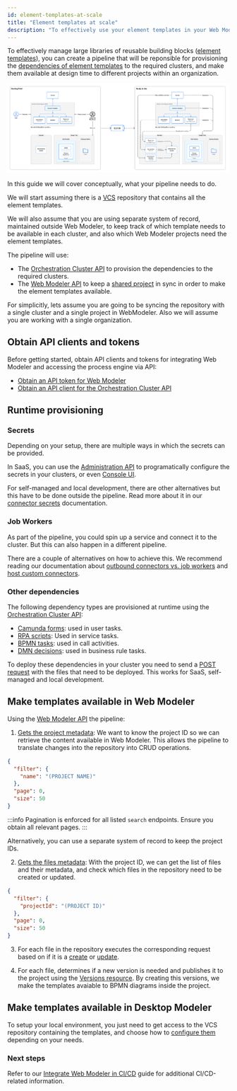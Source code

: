 ```yaml
---
id: element-templates-at-scale
title: "Element templates at scale"
description: "To effectively use your element templates in your Web Modeler organization, learn how to use a pipeline to provision them at runtime and make them available at design time."
---
```


To effectively manage large libraries of reusable building blocks ([element templates](/components/concepts/element-templates.md)), you can create a pipeline that will be reponsible for provisioning the [dependencies of element templates](/components/modeler/element-templates/element-template-with-dependencies.md) to the required clusters, and make them available at design time to different projects within an organization.

![pipeline goal](./img/pipeline-goal.png)

In this guide we will cover conceptually, what your pipeline needs to do.

We will start assuming there is a [VCS](https://en.wikipedia.org/wiki/Version_control) repository that contains all the element templates.

We will also assume that you are using separate system of record, maintained outside Web Modeler, to keep track of which template needs to be available in each cluster, and also which Web Modeler projects need the element templates.

The pipeline will use:

- The [Orchestration Cluster API](/apis-tools/orchestration-cluster-api-rest/orchestration-cluster-api-rest-overview.md) to provision the dependencies to the required clusters.
- The [Web Modeler API](/apis-tools/web-modeler-api/index.md) to keep a [shared project](/components/modeler/web-modeler/use-shared-project-for-organization-wide-collaboration.md) in sync in order to make the element templates available.

For simplicitly, lets assume you are going to be syncing the repository with a single cluster and a single project in WebModeler. Also we will assume you are working with a single organization.

## Obtain API clients and tokens

Before getting started, obtain API clients and tokens for integrating Web Modeler and accessing the process engine via API:

- [Obtain an API token for Web Modeler](/apis-tools/web-modeler-api/authentication.md)
- [Obtain an API client for the Orchestration Cluster API](apis-tools/orchestration-cluster-api-rest/orchestration-cluster-api-rest-authentication.md)

## Runtime provisioning

### Secrets

Depending on your setup, there are multiple ways in which the secrets can be provided.

In SaaS, you can use the [Administration API](docs/apis-tools/administration-api/administration-api-reference.md) to programatically configure the secrets in your clusters, or even [Console UI](/components/console/manage-clusters/manage-secrets.md).

For self-managed and local development, there are other alternatives but this have to be done outside the pipeline. Read more about it in our [connector secrets](/self-managed/components/connectors/connectors-configuration.md#secrets) documentation.

### Job Workers

As part of the pipeline, you could spin up a service and connect it to the cluster. But this can also happen in a different pipeline.

There are a couple of alternatives on how to achieve this. We recommend reading our documentation about [outbound connectors vs. job workers](/components/concepts/outbound-connectors-job-workers.md) and [host custom connectors](/components/connectors/custom-built-connectors/host-custom-connector.md).

### Other dependencies

The following dependency types are provisioned at runtime using the [Orchestration Cluster API](/apis-tools/orchestration-cluster-api-rest/orchestration-cluster-api-rest-overview.md):

- [Camunda forms](/components/modeler/forms/camunda-forms-reference.md): used in user tasks.
- [RPA scripts](/components/rpa/overview.md): Used in service tasks.
- [BPMN tasks](/components/modeler/bpmn/bpmn.md): used in call activities.
- [DMN decisions](/components/modeler/dmn/dmn.md): used in business rule tasks.

To deploy these dependencies in your cluster you need to send a [POST request](/apis-tools/orchestration-cluster-api-rest/specifications/create-deployment.api.mdx) with the files that need to be deployed. This works for SaaS, self-managed and local development.

## Make templates available in Web Modeler

Using the [Web Modeler API](/apis-tools/web-modeler-api/index.md) the pipeline:

1. [Gets the project metadata](https://modeler.camunda.io/swagger-ui/index.html#/Projects): We want to know the project ID so we can retrieve the content available in Web Modeler. This allows the pipeline to translate changes into the repository into CRUD operations.

```json title="POST /api/v1/projects/search"
{
  "filter": {
    "name": "(PROJECT NAME)"
  },
  "page": 0,
  "size": 50
}
```

:::info
Pagination is enforced for all listed `search` endpoints. Ensure you obtain all relevant pages.
:::

Alternatively, you can use a separate system of record to keep the project IDs.

2. [Gets the files metadata](https://modeler.camunda.io/swagger-ui/index.html#/Files): With the project ID, we can get the list of files and their metadata, and check which files in the repository need to be created or updated.

```json title="POST /api/v1/files/search"
{
  "filter": {
    "projectId": "(PROJECT ID)"
  },
  "page": 0,
  "size": 50
}
```

3. For each file in the repository executes the corresponding request based on if it is a [create](https://modeler.camunda.io/swagger-ui/index.html#/Files/createFile) or [update](https://modeler.camunda.io/swagger-ui/index.html#/Files/patchFile).

4. For each file, determines if a new version is needed and publishes it to the project using the [Versions resource](https://modeler.camunda.io/swagger-ui/index.html#/Versions). By creating this versions, we make the templates avaiable to BPMN diagrams inside the project.

## Make templates available in Desktop Modeler

To setup your local environment, you just need to get access to the VCS repository containing the templates, and choose how to [configure them](/components/modeler/desktop-modeler/element-templates/configuring-templates.md) depending on your needs.

### Next steps

Refer to our [Integrate Web Modeler in CI/CD](components/modeler/web-modeler/integrate-web-modeler-in-ci-cd.md) guide for additional CI/CD-related information.
